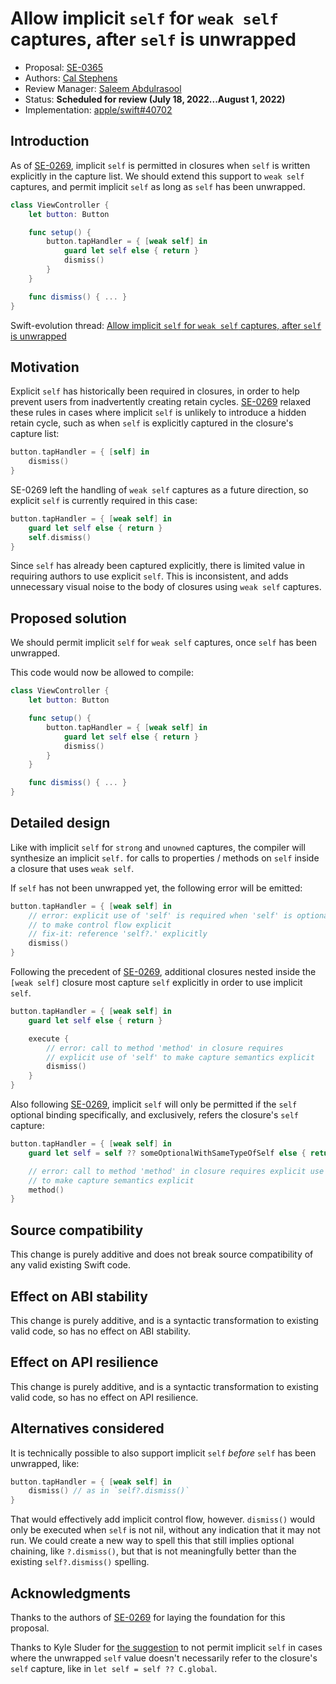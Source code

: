 # Allow implicit `self` for `weak self` captures, after `self` is unwrapped

* Proposal: [SE-0365](0365-implicit-self-weak-capture.md)
* Authors: [Cal Stephens](https://github.com/calda)
* Review Manager: [Saleem Abdulrasool](https://github.com/compnerd)
* Status: **Scheduled for review (July 18, 2022...August 1, 2022)**
* Implementation: [apple/swift#40702](https://github.com/apple/swift/pull/40702)

## Introduction

As of [SE-0269](https://github.com/apple/swift-evolution/blob/main/proposals/0269-implicit-self-explicit-capture.md), implicit `self` is permitted in closures when `self` is written explicitly in the capture list. We should extend this support to `weak self` captures, and permit implicit `self` as long as `self` has been unwrapped.

```swift
class ViewController {
    let button: Button

    func setup() {
        button.tapHandler = { [weak self] in
            guard let self else { return }
            dismiss()
        }
    }

    func dismiss() { ... }
}
```

Swift-evolution thread: [Allow implicit `self` for `weak self` captures, after `self` is unwrapped](https://forums.swift.org/t/allow-implicit-self-for-weak-self-captures-after-self-is-unwrapped/54262)

## Motivation

Explicit `self` has historically been required in closures, in order to help prevent users from inadvertently creating retain cycles. [SE-0269](https://github.com/apple/swift-evolution/blob/main/proposals/0269-implicit-self-explicit-capture.md) relaxed these rules in cases where implicit `self` is unlikely to introduce a hidden retain cycle, such as when `self` is explicitly captured in the closure's capture list:

```swift
button.tapHandler = { [self] in
    dismiss()
}
```

SE-0269 left the handling of `weak self` captures as a future direction, so explicit `self` is currently required in this case:

```swift
button.tapHandler = { [weak self] in
    guard let self else { return }
    self.dismiss()
}
```

Since `self` has already been captured explicitly, there is limited value in requiring authors to use explicit `self`. This is inconsistent, and adds unnecessary visual noise to the body of closures using `weak self` captures.

## Proposed solution

We should permit implicit `self` for `weak self` captures, once `self` has been unwrapped.

This code would now be allowed to compile:

```swift
class ViewController {
    let button: Button

    func setup() {
        button.tapHandler = { [weak self] in
            guard let self else { return }
            dismiss()
        }
    }

    func dismiss() { ... }
}
```

## Detailed design

Like with implicit `self` for `strong` and `unowned` captures, the compiler will synthesize an implicit `self.` for calls to properties / methods on `self` inside a closure that uses `weak self`.

If `self` has not been unwrapped yet, the following error will be emitted:

```swift
button.tapHandler = { [weak self] in
    // error: explicit use of 'self' is required when 'self' is optional,
    // to make control flow explicit
    // fix-it: reference 'self?.' explicitly
    dismiss()
}
```

Following the precedent of [SE-0269](https://github.com/apple/swift-evolution/blob/main/proposals/0269-implicit-self-explicit-capture.md), additional closures nested inside the `[weak self]` closure most capture `self` explicitly in order to use implicit `self`.

```swift
button.tapHandler = { [weak self] in
    guard let self else { return }

    execute {
        // error: call to method 'method' in closure requires 
        // explicit use of 'self' to make capture semantics explicit
        dismiss()
    }
}
```

Also following [SE-0269](https://github.com/apple/swift-evolution/blob/main/proposals/0269-implicit-self-explicit-capture.md), implicit `self` will only be permitted if the `self` optional binding specifically, and exclusively, refers the closure's `self` capture:

```swift
button.tapHandler = { [weak self] in
    guard let self = self ?? someOptionalWithSameTypeOfSelf else { return }

    // error: call to method 'method' in closure requires explicit use of 'self' 
    // to make capture semantics explicit
    method()
}
```

## Source compatibility

This change is purely additive and does not break source compatibility of any valid existing Swift code.

## Effect on ABI stability

This change is purely additive, and is a syntactic transformation to existing valid code, so has no effect on ABI stability.

## Effect on API resilience

This change is purely additive, and is a syntactic transformation to existing valid code, so has no effect on API resilience.

## Alternatives considered

It is technically possible to also support implicit `self` _before_ `self` has been unwrapped, like:

```swift
button.tapHandler = { [weak self] in
    dismiss() // as in `self?.dismiss()`
}
```

That would effectively add implicit control flow, however. `dismiss()` would only be executed when `self` is not nil, without any indication that it may not run. We could create a new way to spell this that still implies optional chaining, like `?.dismiss()`, but that is not meaningfully better than the existing `self?.dismiss()` spelling.

## Acknowledgments

Thanks to the authors of [SE-0269](https://github.com/apple/swift-evolution/blob/main/proposals/0269-implicit-self-explicit-capture.md) for laying the foundation for this proposal.

Thanks to Kyle Sluder for [the suggestion](https://forums.swift.org/t/allow-implicit-self-for-weak-self-captures-after-self-is-unwrapped/54262/2) to not permit implicit `self` in cases where the unwrapped `self` value doesn't necessarily refer to the closure's `self` capture, like in `let self = self ?? C.global`.
